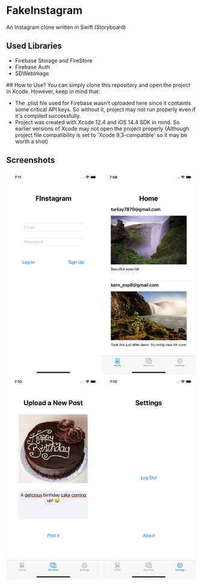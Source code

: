 # FakeInstagram
An Instagram clone written in Swift (Storyboard)

## Used Libraries
- Firebase Storage and FireStore
- Firebase Auth
- SDWebImage

## How to Use?
You can simply clone this repository and open the project in Xcode. However, keep in mind that:
- The .plist file used for Firebase wasn't uploaded here since it containts some critical API keys. So without it, project may not run properly even if it's compiled successfully.
- Project was created with Xcode 12.4 and iOS 14.4 SDK in mind. So earlier versions of Xcode may not open the project properly (Although project file compatibility is set to 'Xcode 9.3-compatible' so it may be worth a shot)

## Screenshots
<img src="https://github.com/Turkay7879/FakeInstagram/blob/main/Screenshots/Login.png" width="250"> <img src="https://github.com/Turkay7879/FakeInstagram/blob/main/Screenshots/HomeFeed.png" width="250"> <img src="https://github.com/Turkay7879/FakeInstagram/blob/main/Screenshots/NewPost.png" width="250"> <img src="https://github.com/Turkay7879/FakeInstagram/blob/main/Screenshots/Settings.png" width="250">
